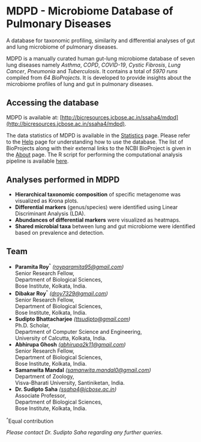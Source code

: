 # MDPD - Microbiome Database of Pulmonary Diseases
A database for taxonomic profiling, similarity and differential analyses of gut and lung microbiome of
pulmonary diseases.

MDPD is a manually curated human gut-lung microbiome database of seven lung diseases namely *Asthma*,
*COPD*, *COVID-19*, *Cystic Fibrosis*, *Lung Cancer*, *Pneumonia* and *Tuberculosis*. It contains a
total of *5970 runs* compiled from *64 BioProjects*. It is developed to provide insights about the
microbiome profiles of lung and gut in pulmonary diseases.

## Accessing the database
MDPD is available at: [http://bicresources.jcbose.ac.in/ssaha4/mdpd](http://bicresources.jcbose.ac.in/ssaha4/mdpd).

The data statistics of MDPD is available in the [Statistics](http://bicresources.jcbose.ac.in/ssaha4/mdpd/statistics.php)
page. Please refer to the [Help](http://bicresources.jcbose.ac.in/ssaha4/mdpd/help.html) page for
understanding how to use the database. The list of BioProjects along with their external links to the
NCBI BioProject is given in the [About](http://bicresources.jcbose.ac.in/ssaha4/mdpd/about.php) page.
The R script for performing the computational analysis pipeline is available
[here](http://bicresources.jcbose.ac.in/ssaha4/mdpd/R/computational_analysis_pipeline.R).

## Analyses performed in MDPD
* **Hierarchical taxonomic composition** of specific metagenome was visualized as Krona plots.
* **Differential markers** (genus/species) were identified using Linear Discriminant Analysis (LDA).
* **Abundances of differential markers** were visualized as heatmaps.
* **Shared microbial taxa** between lung and gut microbiome were identified based on prevalence and detection.

## Team
* **Paramita Roy**<sup>^</sup> *([royparamita95@gmail.com](mailto:royparamita95@gmail.com))*<br/>
  Senior Research Fellow,<br/>
  Department of Biological Sciences,<br/>
  Bose Institute, Kolkata, India.<br/>
* **Dibakar Roy**<sup>^</sup> *([droy7329@gmail.com](mailto:droy7329@gmail.com))*<br/>
  Senior Research Fellow,<br/>
  Department of Biological Sciences,<br/>
  Bose Institute, Kolkata, India.<br/>
* **Sudipto Bhattacharjee** *([ttsudipto@gmail.com](mailto:ttsudipto@gmail.com))*<br/>
  Ph.D. Scholar,<br/>
  Department of Computer Science and Engineering,<br/>
  University of Calcutta, Kolkata, India.<br/>
* **Abhirupa Ghosh** *([abhirupa2k11@gmail.com](mailto:abhirupa2k11@gmail.com))*<br/>
  Senior Research Fellow,<br/>
  Department of Biological Sciences,<br/>
  Bose Institute, Kolkata, India.<br/>
* **Samanwita Mandal** *([samanwita.mandal0@gmail.com](mailto:samanwita.mandal0@gmail.com))*<br/>
  Department of Zoology,<br/>
  Visva-Bharati University, Santiniketan, India.<br/>
* **Dr. Sudipto Saha** *([ssaha4@jcbose.ac.in](mailto:ssaha4@jcbose.ac.in))*<br/>
  Associate Professor,<br/>
  Department of Biological Sciences,<br/>
  Bose Institute, Kolkata, India.

<sup>^</sup>Equal contribution

*Please contact Dr. Sudipto Saha regarding any further queries.*
